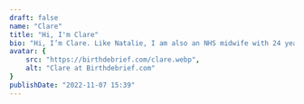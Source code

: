 ```yaml
---
draft: false
name: "Clare"
title: "Hi, I'm Clare"
bio: "Hi, I’m Clare. Like Natalie, I am also an NHS midwife with 24 years of experience. Since 2017, I have specialized in perinatal mental health, supporting the emotional needs of women and families. I am a mother of four amazing grown-up children: Joseph, Niall, Niamh, and Francis. My parenting journey has had its challenges, including being a teenage mum, a single parent, and raising children with additional needs."
avatar: {
    src: "https://birthdebrief.com/clare.webp",
    alt: "Clare at Birthdebrief.com"
}
publishDate: "2022-11-07 15:39"
---
```

